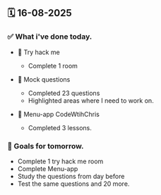 ## 🗓️ 16-08-2025

### ✅ What i've done today.
- 👾 Try hack me
  - Complete 1 room
 
- 📕 Mock questions
  - Completed 23 questions
  - Highlighted areas where I need to work on.
 
- 📱 Menu-app CodeWtihChris
  - Completed 3 lessons.


### 🎯 Goals for tomorrow.
- Complete 1 try hack me room
- Complete Menu-app
- Study the questions from day before
- Test the same questions and 20 more.

